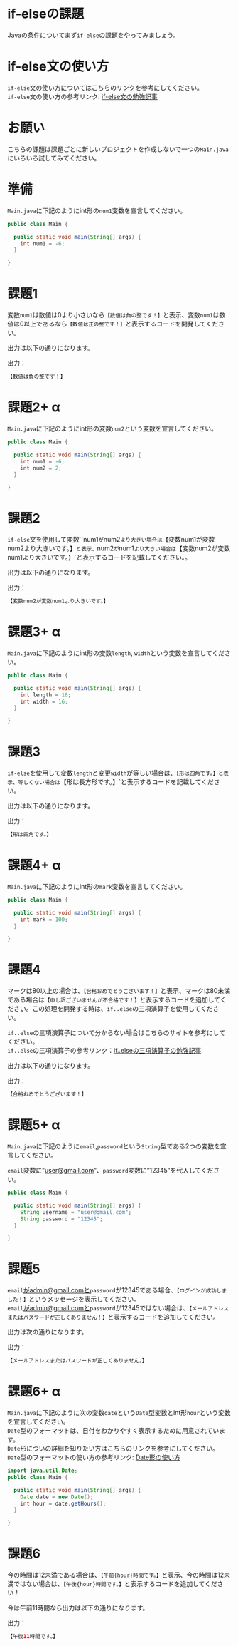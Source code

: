 # if-elseの課題

Javaの条件についてまず`if-else`の課題をやってみましょう。  

# if-else文の使い方

`if-else`文の使い方についてはこちらのリンクを参考にしてください。  
`if-else`文の使い方の参考リンク: [if-else文の勉強記事](https://github.com/reytech-co-jp/yume-project/blob/main/lessons/java/02-Java%E3%81%AE%E6%9D%A1%E4%BB%B6%E5%95%8F%E9%A1%8C/.Java%E6%9D%A1%E4%BB%B6%E6%96%87%E3%81%AE%E5%8B%89%E5%BC%B7%E8%A8%98%E4%BA%8B.md#ifelse)

# お願い

こちらの課題は課題ごとに新しいプロジェクトを作成しないで一つの`Main.java`にいろいろ試してみてください。

# 準備

`Main.java`に下記のようにint形の`num1`変数を宣言してください。  

```java
public class Main {

  public static void main(String[] args) {
    int num1 = -6;
  }

}
```

# 課題1

変数`num1`は数値は0より小さいなら`【数値は負の整です！】`と表示、変数`num1`は数値は0以上であるなら`【数値は正の整です！】`と表示するコードを開発してください。  

出力は以下の通りになります。  

出力：

```java
【数値は負の整です！】
```

# 課題2+ α

`Main.java`に下記のようにint形の変数`num2`という変数を宣言してください。  

```java
public class Main {

  public static void main(String[] args) {
    int num1 = -6;
    int num2 = 2;
  }

}
```

# 課題2

`if-else`文を使用して変数``num1`が`num2`より大きい場合は`【変数num1が変数num2より大きいです。】`と表示、`num2`が`num1`より大きい場合は`【変数num2が変数num1より大きいです。】`と表示するコードを記載してください。。

出力は以下の通りになります。

出力：

```java
【変数num2が変数num1より大きいです。】
```

# 課題3+ α

`Main.java`に下記のようにint形の変数`length`, `width`という変数を宣言してください。  

```java
public class Main {

  public static void main(String[] args) {
    int length = 16;
    int width = 16;
  }

}
```


# 課題3

`if-else`を使用して変数`length`と変更`width`が等しい場合は、`【形は四角です。】と表示、等しくない場合は`【形は長方形です。】`と表示するコードを記載してください。

出力は以下の通りになります。

出力：

```java
【形は四角です。】
```

# 課題4+ α

`Main.java`に下記のようにint形の`mark`変数を宣言してください。

```java
public class Main {

  public static void main(String[] args) {
    int mark = 100;
  }

}
```

# 課題4

マークは80以上の場合は、`【合格おめでとうございます！】`と表示、マークは80未満である場合は`【申し訳ございませんが不合格です！】`と表示するコードを追加してください。この処理を開発する時は、`if..else`の三項演算子を使用してください。

`if..else`の三項演算子について分からない場合はこちらのサイトを参考にしてください。  
`if..else`の三項演算子の参考リンク：[if..elseの三項演算子の勉強記事](https://github.com/reytech-co-jp/yume-project/blob/feature/if_else_statement_questions/lessons/java/02-Java%E3%81%AE%E6%9D%A1%E4%BB%B6%E5%95%8F%E9%A1%8C/.Java%E6%9D%A1%E4%BB%B6%E6%96%87%E3%81%AE%E5%8B%89%E5%BC%B7%E8%A8%98%E4%BA%8B.md#ifelse%E3%81%AE%E4%B8%89%E9%A0%85%E6%BC%94%E7%AE%97%E5%AD%90)

出力は以下の通りになります。

出力：

```java
【合格おめでとうございます！】
```

# 課題5+ α

`Main.java`に下記のように`email`,`password`という`String`型である2つの変数を宣言してください。

`email`変数に”user@gmail.com”、`password`変数に”12345”を代入してください。

```java
public class Main {

  public static void main(String[] args) {
    String username = "user@gmail.com";
    String password = "12345";
  }

}
```

# 課題5

`email`がadmin@gmail.comと`password`が12345である場合、`【ログインが成功しました！】`というメッセージを表示してください。  
`email`がadmin@gmail.comと`password`が12345ではない場合は、`【メールアドレスまたはパスワードが正しくありません！】`と表示するコードを追加してください。  

出力は次の通りになります。  

出力：

```java
【メールアドレスまたはパスワードが正しくありません。】
```

# 課題6+ α

`Main.java`に下記のように次の変数`date`という`Date`型変数とint形`hour`という変数を宣言してください。  
`Date`型のフォーマットは、日付をわかりやすく表示するために用意されています。  
`Date`形についの詳細を知りたい方はこちらのリンクを参考にしてください。  
`Date`型のフォーマットの使い方の参考リンク: [Date形の使い方](https://www.sejuku.net/blog/21098)

```java
import java.util.Date;
public class Main {

  public static void main(String[] args) {
    Date date = new Date();
    int hour = date.getHours();
  }

}
```

# 課題6

今の時間は12未満である場合は、`【午前{hour}時間です。】`と表示、今の時間は12未満ではない場合は、`【午後{hour}時間です。】`と表示するコードを追加してください！  

今は午前11時間なら出力は以下の通りになります。  

出力：

```java
【午後11時間です。】
```
